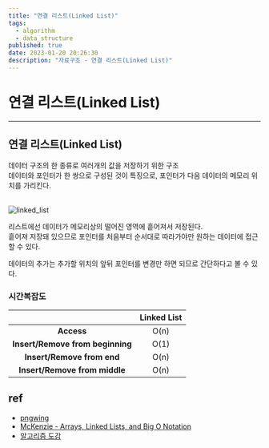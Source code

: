 ```yaml
---
title: "연결 리스트(Linked List)"
tags:
  - algorithm
  - data_structure
published: true
date: 2023-01-20 20:26:30
description: "자료구조 - 연결 리스트(Linked List)"
---
```


# 연결 리스트(Linked List)

---

## 연결 리스트(Linked List)

데이터 구조의 한 종류로 여러개의 값을 저장하기 위한 구조<br />
데이터와 포인터가 한 쌍으로 구성된 것이 특징으로, 포인터가 다음 데이터의 메모리 위치를 가리킨다.<br /><br />

![linked_list](linked_list.png)<br />

리스트에선 데이터가 메모리상의 떨어진 영역에 흩어져서 저장된다.<br />
흩어져 저장돼 있으므로 포인터를 처음부터 순서대로 따라가야만 원하는 데이터에 접근할 수 있다.<br />

데이터의 추가는 추가할 위치의 앞뒤 포인터를 변경만 하면 되므로 간단하다고 볼 수 있다.<br />

### 시간복잡도

|                                  | Linked List |
| :------------------------------: | :---------: |
|            **Access**            |    O(n)     |
| **Insert/Remove from beginning** |    O(1)     |
|    **Insert/Remove from end**    |    O(n)     |
|  **Insert/Remove from middle**   |    O(n)     |

## ref

- [pngwing](https://www.pngwing.com/en/free-png-czavz)
- [McKenzie - Arrays, Linked Lists, and Big O Notation](https://medium.com/@mckenziefiege/arrays-linked-lists-and-big-o-notation-486727b6259b)
- [알고리즘 도감](https://apps.apple.com/kr/app/%EC%95%8C%EA%B3%A0%EB%A6%AC%EC%A6%98-%EB%8F%84%EA%B0%90/id1047532631)

